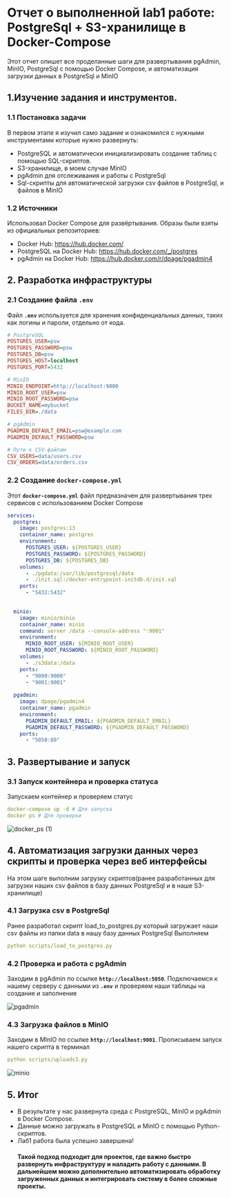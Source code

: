 # Отчет о выполненной lab1 работе: PostgreSql + S3-хранилище в Docker-Compose
Этот отчет опишет все проделанные шаги для развертывания pgAdmin, MinIO, PostgreSql с помощью Docker Compose, и автоматизация загрузки данных в PostgreSql и MinIO

## 1.Изучение задания и инструментов.
### 1.1 Постановка задачи
В первом этапе я изучил само задание и ознакомился с нужными инструментами которые нужно развернуть:
* PostgreSQL и автоматически инициализировать создание таблиц с помощью SQL-скриптов.
* S3-хранилище, в моем случае MinIO
* pgAdmin для отслеживания и работы с PostgreSql
* Sql-скрипты для автоматической загрузки csv файлов в PostgreSql, и файлов в MinIO

### 1.2 Источники
Использовал Docker Compose для развёртывания. Образы были взяты из официальных репозиториев:
* Docker Hub: https://hub.docker.com/
* PostgreSQL на Docker Hub: https://hub.docker.com/_/postgres
* pgAdmin на Docker Hub: https://hub.docker.com/r/dpage/pgadmin4

## 2. Разработка инфраструктуры

### 2.1 Создание файла **`.env`**
Файл **`.env`** используется для хранения конфиденциальных данных, таких как логины и пароли, отдельно от кода. 
```ini
# PostgreSQL
POSTGRES_USER=psw
POSTGRES_PASSWORD=psw
POSTGRES_DB=psw
POSTGRES_HOST=localhost
POSTGRES_PORT=5432

# MinIO
MINIO_ENDPOINT=http://localhost:9000
MINIO_ROOT_USER=psw
MINIO_ROOT_PASSWORD=psw
BUCKET_NAME=mybucket
FILES_DIR=./data

# pgAdmin
PGADMIN_DEFAULT_EMAIL=psw@example.com
PGADMIN_DEFAULT_PASSWORD=psw

# Пути к CSV-файлам
CSV_USERS=data/users.csv
CSV_ORDERS=data/orders.csv
```
### 2.2 Создание **`docker-compose.yml`**
Этот **`docker-compose.yml`** файл предназначен для развертывания трех сервисов с использованием Docker Compose
```yaml
services:
  postgres:
    image: postgres:13
    container_name: postgres
    environment:
      POSTGRES_USER: ${POSTGRES_USER}
      POSTGRES_PASSWORD: ${POSTGRES_PASSWORD}
      POSTGRES_DB: ${POSTGRES_DB}
    volumes:
      - ./pgdata:/var/lib/postgresql/data
      - ./init.sql:/docker-entrypoint-initdb.d/init.sql
    ports:
      - "5432:5432"
    

  minio:
    image: minio/minio
    container_name: minio
    command: server /data --console-address ":9001"
    environment:
      MINIO_ROOT_USER: ${MINIO_ROOT_USER}
      MINIO_ROOT_PASSWORD: ${MINIO_ROOT_PASSWORD}
    volumes:
      - ./s3data:/data
    ports:
      - "9000:9000"
      - "9001:9001"
    
  pgadmin:
    image: dpage/pgadmin4
    container_name: pgadmin
    environment:
      PGADMIN_DEFAULT_EMAIL: ${PGADMIN_DEFAULT_EMAIL}
      PGADMIN_DEFAULT_PASSWORD: ${PGADMIN_DEFAULT_PASSWORD}
    ports:
      - "5050:80"
  ```
## 3. Развертывание и запуск

### 3.1 Запуск контейнера и проверка статуса
Запускаем контейнер и проверяем статус
```yaml
docker-compose up -d # Для запуска
docker ps # Для проверки
```
![docker_ps (1)](https://github.com/user-attachments/assets/c2a5bdc7-8341-49dc-8b59-ae146edce0aa)

## 4. Автоматизация загрузки данных через скрипты и проверка через веб интерфейсы
На этом шаге выполним загрузку скриптов(ранее разработанных для загрузки наших csv файлов в базу данных PostgreSql и в наше S3-хранилище)

### 4.1 Загрузка csv в PostgreSql
Ранее разработал скрипт load_to_postgres.py который загружает наши csv файлы из папки data в нашу базу данных PostgreSql
Выполняем
```yaml
python scripts/load_to_postgres.py
```

### 4.2 Проверка и работа с pgAdmin
Заходим в pgAdmin по ссылке **`http://localhost:5050`**.
Подключаемся к нашему серверу с данными из **`.env`** и проверяем наши таблицы на создание и заполнение

![pgadmin](https://github.com/user-attachments/assets/23598f5f-4601-4adb-865d-fa74e5bbe7a7)

### 4.3 Загрузка файлов в MinIO
Заходим в MInIO по ссылке **`http://localhost:9001`**.
Прописываем запуск нашего скрипта в терминал
```yaml
python scripts/uploads3.py
```

![minio](https://github.com/user-attachments/assets/2f255775-8b9a-4a79-9d1f-6f9ba465c9db)



## 5. Итог
* В результате у нас развернута среда с PostgreSQL, MinIO и pgAdmin в Docker Compose.
* Данные можно загружать в PostgreSQL и MinIO с помощью Python-скриптов.
* Лаб1 работа была успешно завершена!
  #### Такой подход подходит для проектов, где важно быстро развернуть инфраструктуру и наладить работу с данными. В дальнейшем можно дополнительно автоматизировать обработку загруженных данных и интегрировать систему в более сложные проекты.










